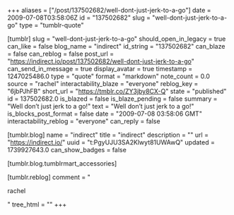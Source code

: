 +++
aliases = ["/post/137502682/well-dont-just-jerk-to-a-go"]
date = 2009-07-08T03:58:06Z
id = "137502682"
slug = "well-dont-just-jerk-to-a-go"
type = "tumblr-quote"

[tumblr]
slug = "well-dont-just-jerk-to-a-go"
should_open_in_legacy = true
can_like = false
blog_name = "indirect"
id_string = "137502682"
can_blaze = false
can_reblog = false
post_url = "https://indirect.io/post/137502682/well-dont-just-jerk-to-a-go"
can_send_in_message = true
display_avatar = true
timestamp = 1247025486.0
type = "quote"
format = "markdown"
note_count = 0.0
source = "rachel"
interactability_blaze = "everyone"
reblog_key = "6jbPJhFB"
short_url = "https://tmblr.co/ZY3jby8CX-Q"
state = "published"
id = 137502682.0
is_blazed = false
is_blaze_pending = false
summary = "Well don’t just jerk to a go!"
text = "Well don&rsquo;t just jerk to a go!"
is_blocks_post_format = false
date = "2009-07-08 03:58:06 GMT"
interactability_reblog = "everyone"
can_reply = false

[tumblr.blog]
name = "indirect"
title = "indirect"
description = ""
url = "https://indirect.io/"
uuid = "t:PgyUJU3SA2Klwyt81UWAwQ"
updated = 1739927643.0
can_show_badges = false

[tumblr.blog.tumblrmart_accessories]

[tumblr.reblog]
comment = "<p>rachel</p>"
tree_html = ""
+++
